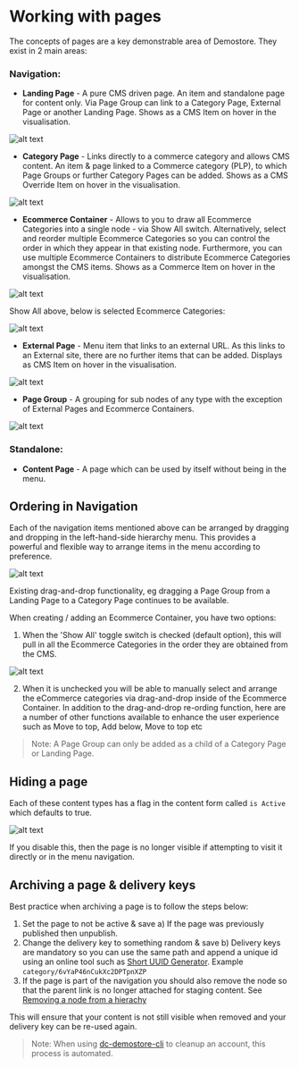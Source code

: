 # Working with pages

The concepts of pages are a key demonstrable area of Demostore. They exist in 2 main areas:

### Navigation:

-   **Landing Page** - A pure CMS driven page. An item and standalone page for content only. Via Page Group can link to a Category Page, External Page or another Landing Page. Shows as a CMS Item on hover in the visualisation.

![alt text](../media/nav-landing-page.png)

-   **Category Page** - Links directly to a commerce category and allows CMS content. An item & page linked to a Commerce category (PLP), to which Page Groups or further Category Pages can be added. Shows as a CMS Override Item on hover in the visualisation.

![alt text](../media/nav-category-page.png)

-   **Ecommerce Container** - Allows to you to draw all Ecommerce Categories into a single node - via Show All switch. Alternatively, select and reorder multiple Ecommerce Categories so you can control the order in which they appear in that existing node. Furthermore, you can use multiple Ecommerce Containers to distribute Ecommerce Categories amongst the CMS items. Shows as a Commerce Item on hover in the visualisation.

![alt text](../media/nav-ecommerce-container.png)

Show All above, below is selected Ecommerce Categories:

![alt text](../media/nav-ecommerce-categories.png)

-   **External Page** - Menu item that links to an external URL. As this links to an External site, there are no further items that can be added. Displays as CMS Item on hover in the visualisation.

![alt text](../media/nav-external-page.png)

-   **Page Group** - A grouping for sub nodes of any type with the exception of External Pages and Ecommerce Containers.

![alt text](../media/nav-page-group.png)

### Standalone:

-   **Content Page** - A page which can be used by itself without being in the menu.

## Ordering in Navigation

Each of the navigation items mentioned above can be arranged by dragging and dropping in the left-hand-side hierarchy menu. This provides a powerful and flexible way to arrange items in the menu according to preference.

![alt text](../media/nav-ordering.png)

Existing drag-and-drop functionality, eg dragging a Page Group from a Landing Page to a Category Page continues to be available.

When creating / adding an Ecommerce Container, you have two options:

1. When the 'Show All' toggle switch is checked (default option), this will pull in all the Ecommerce Categories in the order they are obtained from the CMS.

![alt text](../media/nav-show-all.png)

2. When it is unchecked you will be able to manually select and arrange the eCommerce categories via drag-and-drop inside of the Ecommerce Container. In addition to the drag-and-drop re-ording function, here are a number of other functions available to enhance the user experience such as Move to top, Add below, Move to top etc

> Note: A Page Group can only be added as a child of a Category Page or Landing Page.

## Hiding a page

Each of these content types has a flag in the content form called `is Active` which defaults to true.

![alt text](../media/nav-is-active.png)

If you disable this, then the page is no longer visible if attempting to visit it directly or in the menu navigation.

## Archiving a page & delivery keys

Best practice when archiving a page is to follow the steps below:

1. Set the page to not be active & save
   a) If the page was previously published then unpublish.
2. Change the delivery key to something random & save
   b) Delivery keys are mandatory so you can use the same path and append a unique id using an online tool such as [Short UUID Generator](https://generateuuid.online/short-uuid). Example `category/6vYaP46nCukXc2DPTpnXZP`
3. If the page is part of the navigation you should also remove the node so that the parent link is no longer attached for staging content. See [Removing a node from a hierachy](https://amplience.com/developers/docs/dev-tools/guides-tutorials/hierarchies/#removing-a-node-from-a-hierarchy)

This will ensure that your content is not still visible when removed and your delivery key can be re-used again.

> Note: When using [dc-demostore-cli](https://github.com/amplience/dc-demostore-cli) to cleanup an account, this process is automated.
